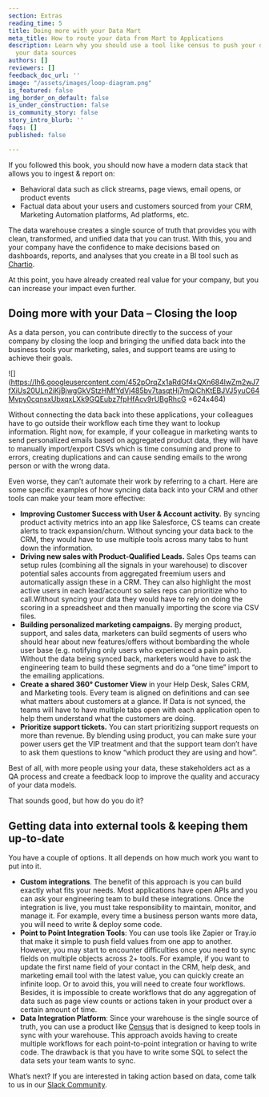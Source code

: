 ```yaml
---
section: Extras
reading_time: 5
title: Doing more with your Data Mart
meta_title: How to route your data from Mart to Applications
description: Learn why you should use a tool like census to push your data back to
  your data sources
authors: []
reviewers: []
feedback_doc_url: ''
image: "/assets/images/loop-diagram.png"
is_featured: false
img_border_on_default: false
is_under_construction: false
is_community_story: false
story_intro_blurb: ''
faqs: []
published: false

---
```

If you followed this book, you should now have a modern data stack that allows you to ingest & report on:

* Behavioral data such as click streams, page views, email opens, or product events
* Factual data about your users and customers sourced from your CRM, Marketing Automation platforms, Ad platforms, etc.

The data warehouse creates a single source of truth that provides you with clean, transformed, and unified data that you can trust. With this, you and your company have the confidence to make decisions based on dashboards, reports, and analyses that you create in a BI tool such as [Chartio](https://chartio.com/).

At this point, you have already created real value for your company, but you can increase your impact even further.

## **Doing more with your Data – Closing the loop**

As a data person, you can contribute directly to the success of your company by closing the loop and bringing the unified data back into the business tools your marketing, sales, and support teams are using to achieve their goals.

![](https://lh6.googleusercontent.com/452pOrqZx1aRdGf4xQXn684lwZm2wJ7fXiUs20ULn2iKjBjwgGkVStzHMfYdVj485bv7tasqtHj7mQiChKtEBJVJ5yuC64Mvpy0cqnsxUbxqxLXk9GQEubz7fpHfAcv9rUBgRhcG =624x464)

Without connecting the data back into these applications, your colleagues have to go outside their workflow each time they want to lookup information. Right now, for example, if your colleague in marketing wants to send personalized emails based on aggregated product data, they will have to manually import/export CSVs which is time consuming and prone to errors, creating duplications and can cause sending emails to the wrong person or with the wrong data.

Even worse, they can’t automate their work by referring to a chart. Here are some specific examples of how syncing data back into your CRM and other tools can make your team more effective:

* **Improving Customer Success with User & Account activity.** By syncing product activity metrics into an app like Salesforce, CS teams can create alerts to track expansion/churn. Without syncing your data back to the CRM, they would have to use multiple tools across many tabs to hunt down the information.
* **Driving new sales with Product-Qualified Leads.** Sales Ops teams can setup rules (combining all the signals in your warehouse) to discover potential sales accounts from aggregated freemium users and automatically assign these in a CRM. They can also highlight the most active users in each lead/account so sales reps can prioritize who to call.Without syncing your data they would have to rely on doing the scoring in a spreadsheet and then manually importing the score via CSV files.
* **Building personalized marketing campaigns.** By merging product, support, and sales data, marketers can build segments of users who should hear about new features/offers without bombarding the whole user base (e.g. notifying only users who experienced a pain point). Without the data being synced back, marketers would have to ask the engineering team to build these segments and do a “one time” import to the emailing applications.
* **Create a shared 360° Customer View** in your Help Desk, Sales CRM, and Marketing tools. Every team is aligned on definitions and can see what matters about customers at a glance. If Data is not synced, the teams will have to have multiple tabs open with each application open to help them understand what the customers are doing.
* **Prioritize support tickets.** You can start prioritizing support requests on more than revenue. By blending using product, you can make sure your power users get the VIP treatment and that the support team don’t have to ask them questions to know “which product they are using and how”.

Best of all, with more people using your data, these stakeholders act as a QA process and create a feedback loop to improve the quality and accuracy of your data models.

That sounds good, but how do you do it?

## **Getting data into external tools & keeping them up-to-date**

You have a couple of options. It all depends on how much work you want to put into it.

* **Custom integrations**. The benefit of this approach is you can build exactly what fits your needs. Most applications have open APIs and you can ask your engineering team to build these integrations. Once the integration is live, you must take responsibility to maintain, monitor, and manage it. For example, every time a business person wants more data, you will need to write & deploy some code.
* **Point to Point Integration Tools**: You can use tools like Zapier or Tray.io that make it simple to push field values from one app to another. However, you may start to encounter difficulties once you need to sync fields on multiple objects across 2+ tools. For example, if you want to update the first name field of your contact in the CRM, help desk, and marketing email tool with the latest value, you can quickly create an infinite loop. Or to avoid this, you will need to create four workflows. Besides, it is impossible to create workflows that do any aggregation of data such as page view counts or actions taken in your product over a certain amount of time.
* **Data Integration Platform**: Since your warehouse is the single source of truth, you can use a product like [Census](https://www.getcensus.com/) that is designed to keep tools in sync with your warehouse. This approach avoids having to create multiple workflows for each point-to-point integration or having to write code. The drawback is that you have to write some SQL to select the data sets your team wants to sync.

What’s next? If you are interested in taking action based on data, come talk to us in our [Slack Community](https://join.slack.com/t/thedataschool/shared_invite/enQtNjAyMTM1MTk1MzQ4LWY4YWI1YzBkOTAwZmQ4Y2Q4N2U4MWE1Njg3OWJhNmU2NGRiYTI0MDEzMmQ1MzllMTczMGFhMTEwZTBlYmQxYjY).